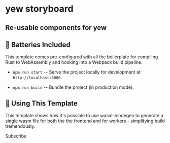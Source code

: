 # yew storyboard

## Re-usable components for yew

## 🔋 Batteries Included

This template comes pre-configured with all the boilerplate for compiling Rust
to WebAssembly and hooking into a Webpack build pipeline.

- `npm run start` -- Serve the project locally for development at
  `http://localhost:8080`.

- `npm run build` -- Bundle the project (in production mode).

## 🚴 Using This Template

This template shows how it's possible to use wasm-bindegen to generate a single
wasm file for both the the frontend and for workers - simplifying build tremendously.










Subscribe 
